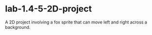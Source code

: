 # lab-1.4-5-2D-project
 A 2D project involving a fox sprite that can move left and right across a background.
